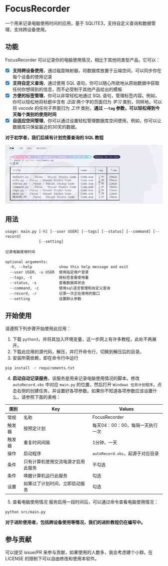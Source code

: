 # FocusRecorder

一个用来记录电脑使用时间的应用，基于 SQLITE3，支持自定义查询和数据管理，支持跨设备使用。

## 功能

FocusRecorder 可以记录你的电脑使用情况，相比于其他同类型产品，它可以：
- [x] **支持跨设备使用**，通过磁盘映射器，将数据库放置于云端空间，可以同步你在每个设备的使用记录
- [x] **支持自定义查询**，通过使用 SQL 语句，你可以随心所欲地从原始数据中获取任何你想得到的信息，而不必受制于其他产品给出的模板
- [x] **方便的标签管理**，你可以非常轻松地通过 SQL 语句，管理标签内容。例如，你可以轻松地将标题中含有 *泛函* 两个字的页面归为 *学习* 类别，同样地，可以将 *vscode* 的任何子界面归为 *工作* 类别，**通过 `--tag` 参数，可以轻松得到今天每个类别的使用时间**
- [x] **自适应空间管理**，你可以通过设置轻松管理数据库空间使用，例如，你可以让数据库只保留最近的30天的数据。

**对于初学者，我们后续有计划完善查询的 SQL 教程**

![](img/01.png)

## 用法
```
usage: main.py [-h] [--user USER] [--tags] [--status] [--command] [--record]
               [--setting]

记录电脑使用时间

optional arguments:
  -h, --help            show this help message and exit
  --user USER, -u USER  使用指定用户登录
  --tags, -t            按标签查看使用量
  --status, -s          查看数据库状态
  --command, -c         使用sql语言管理和自定义查询
  --record, -r          记录一次正在使用的窗口
  --setting             设置默认参数
```

## 开始使用
请遵照下列步骤开始使用此应用：
1. 下载 `python3`，并将其加入环境变量，这一步网上有许多教程，此处不再展开。
2. 下载此应用的源代码，解压，并打开命令行，切换到解压后的目录。
3. 安装所需依赖，即在命令行中运行
```bash
pip install -r requirements.txt
```
4. **启动自动记录服务**，该服务是用来记录电脑使用情况的脚本。修改 `autoRecord.vbs` 中对应 `main.py` 的位置，然后打开 `Windows 任务计划程序`，点击右侧的创建任务，并设置好各项参数。如果你不知道各项参数应该设置什么，请参照下面的表格：

|类别|Key|Values|
|-|-|-|
|常规|名称|FocusRecorder|
|触发器|按预定计划|每天04：00：00，每隔一天执行一次|
|触发器|重复时间间隔|1分钟，一天|
|操作|启动程序|`autoRecord.vbs`，起源于对应目录|
|条件|只有计算机使用交流电源才启用此服务|不勾选|
|条件|唤醒计算机运行此服务|勾选|
|设置|如果过了计划时间，立即启动服务|勾选|

5. 查看电脑使用情况
服务启用一段时间后，可以通过命令查看电脑使用情况：
```bash
python src/main.py
```

**对于进阶使用者，包括跨设备使用等情况，我们的进阶教程仍在编写中。**

## 参与贡献
可以提交 issue/PR 来参与贡献，如果使用的人数多，我会考虑建个小群。在 LICENSE 的限制下可以自由修改和使用本软件。